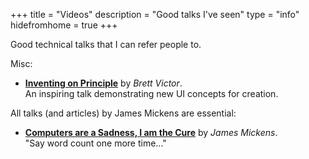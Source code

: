 +++ 
title = "Videos"
description = "Good talks I've seen" 
type = "info"
hidefromhome = true
+++

Good technical talks that I can refer people to.

Misc:

- **[Inventing on Principle](https://vimeo.com/36579366)** by _Brett
  Victor_.<br/> An inspiring talk demonstrating new UI concepts for creation.

All talks (and articles) by James Mickens are essential:

- **[Computers are a Sadness, I am the Cure](https://vimeo.com/36579366)** by
  _James Mickens_.<br/> "Say word count one more time..."
